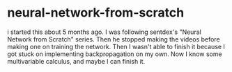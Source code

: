 # neural-network-from-scratch
i started this about 5 months ago. I was following sentdex's "Neural Network from Scratch" series. Then he stopped making the videos before making one on training the network. Then I wasn't able to finish it because I got stuck on implementing backpropagation on my own. Now I know some multivariable calculus, and maybe I can finish it.
